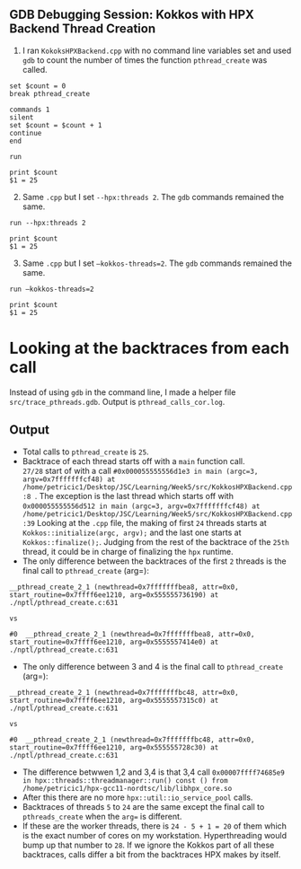 ## GDB Debugging Session: Kokkos with HPX Backend Thread Creation

1. I ran `KokoksHPXBackend.cpp` with no command line variables set and used `gdb` to count the number of times the function `pthread_create` was called. 
```
set $count = 0
break pthread_create
```
```
commands 1
silent
set $count = $count + 1
continue 
end
```
```
run
```
```
print $count
$1 = 25
```
2. Same `.cpp` but I set `--hpx:threads 2`. The `gdb` commands remained the same.
```
run --hpx:threads 2
```

```
print $count
$1 = 25
```
3. Same `.cpp` but I set `–kokkos-threads=2`. The `gdb` commands remained the same.
```
run –kokkos-threads=2
```

```
print $count
$1 = 25
```

# Looking at the backtraces from each call
Instead of using `gdb` in the command line, I made a helper file `src/trace_pthreads.gdb`. Output is `pthread_calls_cor.log`.



## Output
- Total calls to `pthread_create` is `25`. 
- Backtrace of each thread starts off with a `main` function call. \
`27/28` start of with a call `#0x000055555556d1e3 in main (argc=3, argv=0x7fffffffcf48) at /home/petricic1/Desktop/JSC/Learning/Week5/src/KokkosHPXBackend.cpp:8
`. The exception is the last thread which starts off with  \
`0x000055555556d512 in main (argc=3, argv=0x7fffffffcf48) at /home/petricic1/Desktop/JSC/Learning/Week5/src/KokkosHPXBackend.cpp:39`
Looking at the `.cpp` file, the making of first `24` threads starts at  `Kokkos::initialize(argc, argv);` and the last one starts at `Kokkos::finalize();`. Judging from the rest of the backtrace of the `25th`
 thread, it could be in charge of finalizing the `hpx` runtime.  
 - The only difference between the backtraces of the first `2` threads is the final call to `pthread_create` (arg=):
 ```
 __pthread_create_2_1 (newthread=0x7fffffffbea8, attr=0x0, start_routine=0x7ffff6ee1210, arg=0x555555736190) at ./nptl/pthread_create.c:631

vs

#0  __pthread_create_2_1 (newthread=0x7fffffffbea8, attr=0x0, start_routine=0x7ffff6ee1210, arg=0x5555557414e0) at ./nptl/pthread_create.c:631
 ```
- The only difference between 3 and 4 is the final call to `pthread_create` (arg=):
 ```
 __pthread_create_2_1 (newthread=0x7fffffffbc48, attr=0x0, start_routine=0x7ffff6ee1210, arg=0x5555557315c0) at ./nptl/pthread_create.c:631

 vs

#0  __pthread_create_2_1 (newthread=0x7fffffffbc48, attr=0x0, start_routine=0x7ffff6ee1210, arg=0x555555728c30) at ./nptl/pthread_create.c:631
 ```
 - The difference betwwen 1,2 and 3,4 is that 3,4 call
 `0x00007ffff74685e9 in hpx::threads::threadmanager::run() const () from /home/petricic1/hpx-gcc11-nordtsc/lib/libhpx_core.so`
 - After this there are no more `hpx::util::io_service_pool` calls.
 - Backtraces of threads `5` to `24` are the same except the final call to `pthreads_create` when the `arg=` is different.
 - If these are the worker threads, there is `24 - 5 + 1 = 20` of them which is the exact number of cores on my workstation. Hyperthreading would bump up that number to `28`. If we ignore the Kokkos part of all these backtraces, calls differ a bit from the backtraces HPX makes by itself.